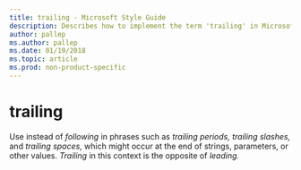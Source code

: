 ```yaml
---
title: trailing - Microsoft Style Guide
description: Describes how to implement the term 'trailing' in Microsoft content and clarifies that this term is to be used instead of 'following' in certain instances.
author: pallep
ms.author: pallep
ms.date: 01/19/2018
ms.topic: article
ms.prod: non-product-specific
---
```


# trailing

Use instead of *following* in phrases such as *trailing periods,* *trailing slashes,* and *trailing spaces,* which might occur at the end of strings, parameters, or other values. *Trailing* in this context is the opposite of *leading.*
